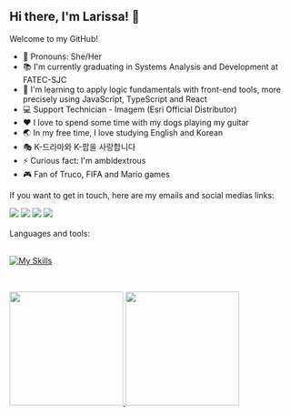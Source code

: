 ## Hi there, I'm Larissa! :wave:

 Welcome to my GitHub!
 <br>
 - :woman: Pronouns: She/Her
 - :books: I'm currently graduating in Systems Analysis and Development at FATEC-SJC
 - :seedling: I'm learning to apply logic fundamentals with front-end tools, more precisely using JavaScript, TypeScript and React
 - :computer: Support Technician - Imagem (Esri Official Distributor)
 - ❤️ I love to spend some time with my dogs playing my guitar
 - 🌏 In my free time, I love studying English and Korean
 - 🎭 K-드라마와 K-팝을 사랑합니다
 - :zap: Curious fact: I'm ambidextrous
 - :video_game: Fan of Truco, FIFA and Mario games
 
 If you want to get in touch, here are my emails and social medias links:
 <br>
<div> 
  <a href="https://instagram.com/laaridiniz_" target="_blank"><img src="https://img.shields.io/badge/-Instagram-%23E4405F?style=for-the-badge&logo=instagram&logoColor=white" target="_blank"></a>
 	<a href = "mailto:contatodiniz.laari@gmail.com"><img src="https://img.shields.io/badge/-Gmail-%23333?style=for-the-badge&logo=gmail&logoColor=white" target="_blank"></a>
  <a href = "mailto:contatolarissa_a_p@hotmail.com"><img src="https://img.shields.io/badge/Microsoft_Outlook-0078D4?style=for-the-badge&logo=microsoft-outlook&logoColor=white" target="_blank"></a>
  <a href="https://www.linkedin.com/in/larissa-diniz-dev" target="_blank"><img src="https://img.shields.io/badge/-LinkedIn-%230077B5?style=for-the-badge&logo=linkedin&logoColor=white" target="_blank"></a>
 <br>
 </div>
 <br>
 <div>
   Languages and tools:
   <br>
 </div>
<br>
 
 [![My Skills](https://skillicons.dev/icons?i=figma,html,css,js,ts,react,linux,aws,docker,mysql,mongodb,py,java)](https://skillicons.dev)
 
 ##
 
<br>
<div>
  <a href="https://github.com/laaridiniz">
  <img height="200em" src="https://github-readme-stats.vercel.app/api?username=laaridiniz&show_icons=true&theme=holi&include_all_commits=true&count_private=true"/>
  <img height="200em" src="https://github-readme-stats.vercel.app/api/top-langs/?username=laaridiniz&layout=compact&langs_count=6&theme=holi"/>
</div>

